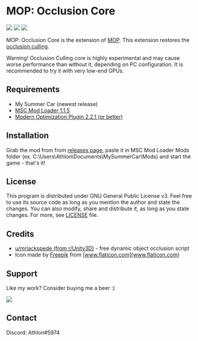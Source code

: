 # MOP: Occlusion Core

[![](https://img.shields.io/github/downloads/Athlon007/MopOcclusionCore/total?style=for-the-badge)](https://github.com/Athlon007/MopOcclusionCore/releases)
[![](https://img.shields.io/github/v/release/Athlon007/MopOcclusionCore?include_prereleases&label=Development&style=for-the-badge)](https://github.com/Athlon007/MopOcclusionCore/releases)
[![](https://img.shields.io/github/license/Athlon007/MopOcclusionCore?style=for-the-badge)](LICENSE.md)

MOP: Occlusion Core is the extension of [MOP](https://github.com/Athlon007/MOP). This extension restores the [occlusion culling](https://en.wikipedia.org/wiki/Hidden-surface_determination#Occlusion_culling).

Warning! Occlusion Culling core is highly experimental and may cause worse performance than without it, depending on PC configuration. It is recommended to try it with very low-end GPUs.

## Requirements

- My Summer Car (newest release)
- [MSC Mod Loader 1.1.5](https://www.racedepartment.com/downloads/msc-mod-loader.15339/)
- [Modern Optimization Plugin 2.2.1 (or better)](https://github.com/Athlon007/MopOcclusionCore/releases)

## Installation

Grab the mod from from [releases page](https://github.com/Athlon007/MopOcclusionCore/releases), paste it in MSC Mod Loader Mods folder (ex. C:\Users\Athlon\Documents\MySummerCar\Mods) and start the game - that's it!

## License

This program is distributed under GNU General Public License v3. Feel free to use its source code as long as you mention the author and state the changes. You can also modify, share and distribute it, as long as you state changes. For more, see [LICENSE](LICENSE.md) file.

## Credits

- [u/mrjackspede (from r/Unity3D)](https://www.reddit.com/r/Unity3D/comments/5k1gqv/free_dynamic_run_time_object_occlusion_scripts/) - free dynamic object occlusion script
- Icon made by [Freepik](https://www.flaticon.com/authors/freepik) from [www.flaticon.com](www.flaticon.com)

## Support

Like my work? Consider buying me a beer :)

[![](http://athlon.kkmr.pl/images/svg/paypal.svg)](https://www.paypal.me/figurakonrad)

## Contact

Discord: Athlon#5974
